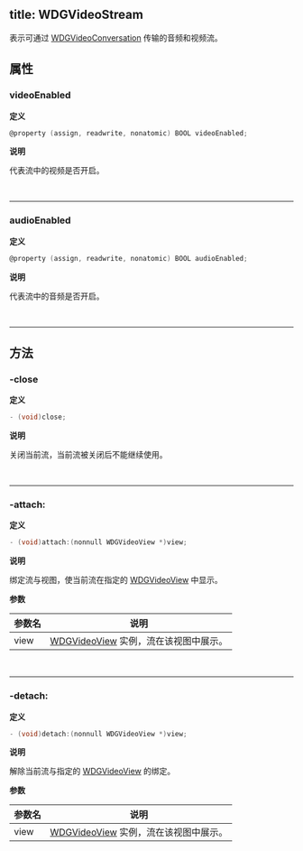 title: WDGVideoStream
---

表示可通过 [WDGVideoConversation](../Classes/WDGVideoConversation.html) 传输的音频和视频流。

## 属性

### videoEnabled

**定义**

```objectivec
@property (assign, readwrite, nonatomic) BOOL videoEnabled;
```

**说明**

代表流中的视频是否开启。

</br>

---

### audioEnabled

**定义**

```objectivec
@property (assign, readwrite, nonatomic) BOOL audioEnabled;
```

**说明**

代表流中的音频是否开启。

</br>

---

## 方法

### -close

**定义**

```objectivec
- (void)close;
```

**说明**

关闭当前流，当前流被关闭后不能继续使用。

</br>

---

### -attach:

**定义**

```objectivec
- (void)attach:(nonnull WDGVideoView *)view;
```

**说明**

绑定流与视图，使当前流在指定的 [WDGVideoView](../Classes/WDGVideoView.html) 中显示。

**参数**

 参数名 | 说明 
---|---
view|[WDGVideoView](../Classes/WDGVideoView.html) 实例，流在该视图中展示。

</br>

---

### -detach:

**定义**

```objectivec
- (void)detach:(nonnull WDGVideoView *)view;
```

**说明**

解除当前流与指定的 [WDGVideoView](../Classes/WDGVideoView.html) 的绑定。

**参数**

 参数名 | 说明 
---|---
view|[WDGVideoView](../Classes/WDGVideoView.html) 实例，流在该视图中展示。
